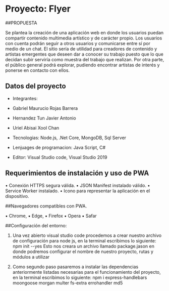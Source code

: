 # Proyecto: Flyer

##PROPUESTA

Se plantea la creación de una aplicación web en donde los usuarios puedan compartir contenido multimedia artístico y de carácter propio. Los usuarios con cuenta podrán seguir a otros usuarios y comunicarse entre sí por medio de un chat. 
El sitio sería de utilidad para creadores de contenido y artistas emergentes que deseen dar a conocer su trabajo puesto que lo que decidan subir serviría como muestra del trabajo que realizan. Por otra parte, el público general podrá explorar, pudiendo encontrar artistas de interés y ponerse en contacto con ellos.



## Datos del proyecto

- Integrantes:

- Gabriel Maurucio Rojas Barrera
- Hernandez Tun Javier Antonio
- Uriel Abisai Xool Chan

- Tecnologias: Node.js, .Net Core, MongoDB, Sql Server
- Lenjuages de programacion: Java Script, C#
- Editor: Visual Studio code, Visual Studio 2019

## Requerimientos de instalación y uso de PWA

• Conexión HTTPS segura válida.
• JSON Manifest instalado válido.
• Service Worker instalado.
• Icono para representar la aplicación en el dispositivo.

##Navegadores compatibles con PWA.

▪ Chrome, 
▪ Edge,
▪ Firefox 
▪ Opera 
▪ Safar

##Configuración del entorno:

1. 	Una vez abierto visual studio code procedemos a crear nuestro archivo de 
	configuración para node js, en la terminal escribimos lo siguiente: npm init --yes
	Esto nos creara un archivo llamado package.jason en donde podremos 
	configurar el nombre de nuestro proyecto, rutas y módulos a utilizar
	
2. Como segundo paso pasaremos a instalar las dependencias anteriormente 
	listadas necesarias para el funcionamiento del proyecto, en la terminal 
	escribimos lo siguiente: npm i express-handlebars moongoose morgan multer fs-extra errohandler md5
